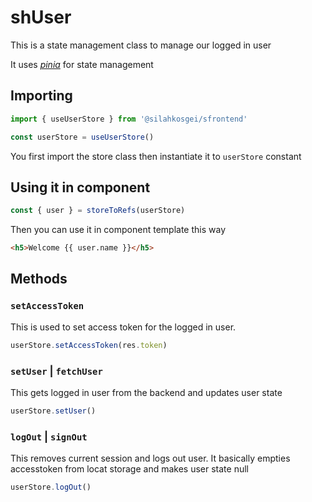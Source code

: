 # shUser
This is a state management class to manage our logged in user

It uses _[pinia](https://pinia.vuejs.org/)_ for state management
## Importing

```javascript
import { useUserStore } from '@silahkosgei/sfrontend'

const userStore = useUserStore()

```
You first import the store class then instantiate it to `userStore` constant

## Using it in component

```javascript
const { user } = storeToRefs(userStore)
```

Then you can use it in component template this way

```html
<h5>Welcome {{ user.name }}</h5>
```

## Methods

### `setAccessToken`
This is used to set access token for the logged in user. 
```javascript
userStore.setAccessToken(res.token)
```
### `setUser` | `fetchUser`

This gets logged in user from the backend and updates user state

```javascript
userStore.setUser()
```

### `logOut` | `signOut`

This removes current session and logs out user. It basically empties accesstoken from locat storage and makes user
state null

```javascript
userStore.logOut()
```
